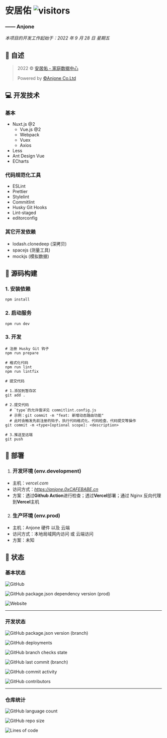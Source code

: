 # 安居佑 ![visitors](https://visitor-badge.glitch.me/badge?page_id=Kwanhooo.Anjone-WebOS)

### —— Anjone

_本项目的开发工作起始于：2022 年 9 月 28 日 星期五_

## 📔 自述

> 2022 © [安居佑 - 家庭数据中心](https://anjone.0xCAFEBABE.cn)
>
> Powered by [©Anjone Co.Ltd](https://gitee.com/hixs/kunpeng_front)

## 💻 开发技术

### 基本

- Nuxt.js @2
  - Vue.js @2
  - Webpack
  - Vuex
  - Axios
- Less
- Ant Design Vue
- ECharts

### 代码规范化工具

- ESLint
- Prettier
- Stylelint
- Commitlint
- Husky Git Hooks
- Lint-staged
- editorconfig

### 其它开发依赖

- lodash.clonedeep (深拷贝)
- spacejs (测量工具)
- mockjs (模拟数据)

## 🦾 源码构建

### 1. 安装依赖

```npm
npm install
```

### 2. 启动服务

```npm
npm run dev
```

### 3. 开发

```npm
# 注册 Husky Git 钩子
npm run prepare
```

```npm
# 格式化代码
npm run lint
npm run lintfix
```

```shell
# 提交代码

# 1.添加到暂存区
git add .

# 2.提交代码
  # `type`的允许值详见 commitlint.config.js
  # 示例：git commit -m "feat: 新增动态路由功能"
  # 此时会触发先前注册的钩子，执行代码格式化、代码检查、代码提交等操作
git commit -m <type>[optional scope]: <description>

# 3.推送至远端
git push
```

## 🔨 部署

1. ### 开发环境 (env.development)

- 主机：_vercel.com_
- 访问方式：*https://anjone.0xCAFEBABE.cn*
- 方案：透过**Github Action**进行检查；透过**Vercel**部署；通过 Nginx 反向代理到**Vercel**主机

2. ### 生产环境 (env.prod)

- 主机：Anjone 硬件 以及 云端
- 访问方式：本地局域网内访问 或 云端访问
- 方案：未知

## 🏃 状态

### 基本状态

![GitHub](https://img.shields.io/github/license/Kwanhooo/Anjone-WebOS?style=for-the-badge)

![GitHub package.json dependency version (prod)](https://img.shields.io/github/package-json/dependency-version/Kwanhooo/Anjone-WebOS/vue?style=for-the-badge)

![Website](https://img.shields.io/website?label=prod-services&style=for-the-badge&url=http%3A%2F%2Fkp.0xcafebabe.cn%2F)

---

### 开发状态

![GitHub package.json version (branch)](https://img.shields.io/github/package-json/v/Kwanhooo/Anjone-WebOS/master?style=for-the-badge)

![GitHub deployments](https://img.shields.io/github/deployments/Kwanhooo/Anjone-WebOS/Production?label=Dev-Env%20deploy&style=for-the-badge)

![GitHub branch checks state](https://img.shields.io/github/checks-status/Kwanhooo/Anjone-WebOS/main?label=master%20%E5%88%86%E6%94%AF%E6%A3%80%E6%9F%A5&style=for-the-badge)

![GitHub last commit (branch)](https://img.shields.io/github/last-commit/Kwanhooo/Anjone-WebOS/main?style=for-the-badge)

![GitHub commit activity](https://img.shields.io/github/commit-activity/w/Kwanhooo/Anjone-WebOS?style=for-the-badge)

![GitHub contributors](https://img.shields.io/github/contributors/Kwanhooo/Anjone-WebOS?style=for-the-badge)

---

### 仓库统计

![GitHub language count](https://img.shields.io/github/languages/count/Kwanhooo/Anjone-WebOS?style=for-the-badge)

![GitHub repo size](https://img.shields.io/github/repo-size/Kwanhooo/Anjone-WebOS?style=for-the-badge)

![Lines of code](https://img.shields.io/tokei/lines/github/Kwanhooo/Anjone-WebOS?style=for-the-badge)
